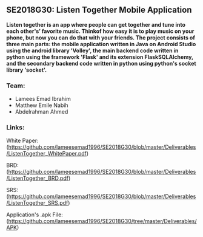 ## SE2018G30: Listen Together Mobile Application

**Listen together is an app where people can get together and tune into each other's’ favorite music. Thinkof how easy it is to play music on your phone, but now you can do that with your friends. The project consists of three main parts: the mobile application written in Java on Android Studio using the android library 'Volley', the main backend code written in python using the framework 'Flask' and its extension FlaskSQLAlchemy, and the secondary backend code written in python using python's socket library 'socket'.**

### Team:

- Lamees Emad Ibrahim
- Matthew Emile Nabih
- Abdelrahman Ahmed

### Links:

White Paper: (https://github.com/lameesemad1996/SE2018G30/blob/master/Deliverables/ListenTogether_WhitePaper.pdf)

BRD: (https://github.com/lameesemad1996/SE2018G30/blob/master/Deliverables/ListenTogether_BRD.pdf)

SRS: (https://github.com/lameesemad1996/SE2018G30/blob/master/Deliverables/ListenTogether_SRS.pdf)

Application's .apk File: (https://github.com/lameesemad1996/SE2018G30/tree/master/Deliverables/APK)
